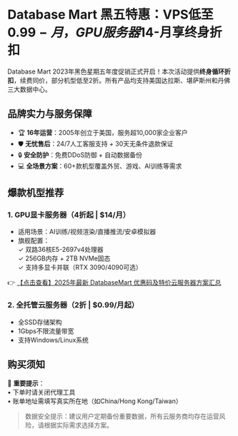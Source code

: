 # Database Mart 黑五特惠：VPS低至$0.99-月，GPU服务器$14-月享终身折扣

Database Mart 2023年黑色星期五年度促销正式开启！本次活动提供**终身循环折扣**，续费同价，部分机型低至2折。所有产品均支持美国达拉斯、堪萨斯州和丹佛三大数据中心。

## 品牌实力与服务保障
- 🏆 **16年运营**：2005年创立于美国，服务超10,000家企业客户
- 🛡️ **无忧售后**：24/7人工客服支持 + 30天无条件退款保证
- 🔒 **安全防护**：免费DDoS防御 + 自动数据备份
- 💻 **全场景方案**：60+款机型覆盖外贸、游戏、AI训练等需求

## 爆款机型推荐
### 1. GPU显卡服务器（4折起 | $14/月）
- 适用场景：AI训练/视频渲染/直播推流/安卓模拟器
- 旗舰配置：  
  ✓ 双路36核E5-2697v4处理器  
  ✓ 256GB内存 + 2TB NVMe固态  
  ✓ 支持多显卡并联（RTX 3090/4090可选）

👉 [【点击查看】2025年最新 DatabaseMart 优惠码及特价云服务器方案汇总](https://bit.ly/DatabaseMart)

### 2. 全托管云服务器（2折 | $0.99/月起）
- 全SSD存储架构
- 1Gbps不限流量带宽
- 支持Windows/Linux系统

## 购买须知
📌 **重要提示**：  
• 下单时请关闭代理工具  
• 账单地址需填写真实所在地（如China/Hong Kong/Taiwan）  

> 数据安全提示：建议用户定期备份重要数据，所有云服务商均存在运营风险，请根据实际需求选择方案。